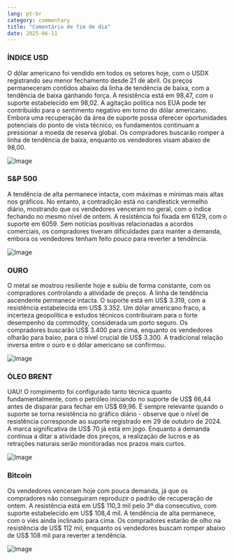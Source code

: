 ```yaml
---
lang: pt-br
category: commentary
title: "Comentário de fim de dia"
date: 2025-06-11
---
```


### ÍNDICE USD

O dólar americano foi vendido em todos os setores hoje, com o USDX registrando seu menor fechamento desde 21 de abril. Os preços permaneceram contidos abaixo da linha de tendência de baixa, com a tendência de baixa ganhando força. A resistência está em 98,47, com o suporte estabelecido em 98,02. A agitação política nos EUA pode ter contribuído para o sentimento negativo em torno do dólar americano. Embora uma recuperação da área de suporte possa oferecer oportunidades potenciais do ponto de vista técnico, os fundamentos continuam a pressionar a moeda de reserva global. Os compradores buscarão romper a linha de tendência de baixa, enquanto os vendedores visam abaixo de 98,00.

![Image](https://markleighedu.github.io/img/Jun-2025/11-Jun-2025/usdindex.jpg)

### S&P 500

A tendência de alta permanece intacta, com máximas e mínimas mais altas nos gráficos. No entanto, a contradição está no candlestick vermelho diário, mostrando que os vendedores venceram no geral, com o índice fechando no mesmo nível de ontem. A resistência foi fixada em 6129, com o suporte em 6059. Sem notícias positivas relacionadas a acordos comerciais, os compradores tiveram dificuldades para manter a demanda, embora os vendedores tenham feito pouco para reverter a tendência.

![Image](https://markleighedu.github.io/img/Jun-2025/11-Jun-2025/sp500.jpg)

### OURO

O metal se mostrou resiliente hoje e subiu de forma constante, com os compradores controlando a atividade de preços. A linha de tendência ascendente permanece intacta. O suporte está em US$ 3.319, com a resistência estabelecida em US$ 3.352. Um dólar americano fraco, a incerteza geopolítica e estudos técnicos contribuíram para o forte desempenho da commodity, considerada um porto seguro. Os compradores buscarão US$ 3.400 para cima, enquanto os vendedores olharão para baixo, para o nível crucial de US$ 3.300. A tradicional relação inversa entre o ouro e o dólar americano se confirmou.

![Image](https://markleighedu.github.io/img/Jun-2025/11-Jun-2025/gold.jpg)

### ÓLEO BRENT

UAU! O rompimento foi configurado tanto técnica quanto fundamentalmente, com o petróleo iniciando no suporte de US$ 66,44 antes de disparar para fechar em US$ 69,96. É sempre relevante quando o suporte se torna resistência no gráfico diário - observe que o nível de resistência corresponde ao suporte registrado em 29 de outubro de 2024. A marca significativa de US$ 70 já está em jogo. Enquanto a demanda continua a ditar a atividade dos preços, a realização de lucros e as retrações naturais serão monitoradas nos prazos mais curtos.

![Image](https://markleighedu.github.io/img/Jun-2025/11-Jun-2025/brentoil.jpg)

### Bitcoin

Os vendedores venceram hoje com pouca demanda, já que os compradores não conseguiram reproduzir o padrão de recuperação de ontem. A resistência está em US$ 110,3 mil pelo 3º dia consecutivo, com suporte estabelecido em US$ 108,4 mil. A tendência de alta permanece, com o viés ainda inclinado para cima. Os compradores estarão de olho na resistência de US$ 112 mil, enquanto os vendedores buscam romper abaixo de US$ 108 mil para reverter a tendência.

![Image](https://markleighedu.github.io/img/Jun-2025/11-Jun-2025/bitcoin.jpg)

